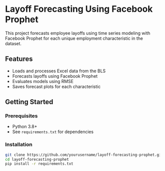 # Layoff Forecasting Using Facebook Prophet

This project forecasts employee layoffs using time series modeling with Facebook Prophet for each unique employment characteristic in the dataset.

## Features

- Loads and processes Excel data from the BLS
- Forecasts layoffs using Facebook Prophet
- Evaluates models using RMSE
- Saves forecast plots for each characteristic

## Getting Started

### Prerequisites

- Python 3.8+
- See `requirements.txt` for dependencies

### Installation

```bash
git clone https://github.com/yourusername/layoff-forecasting-prophet.git
cd layoff-forecasting-prophet
pip install -r requirements.txt
